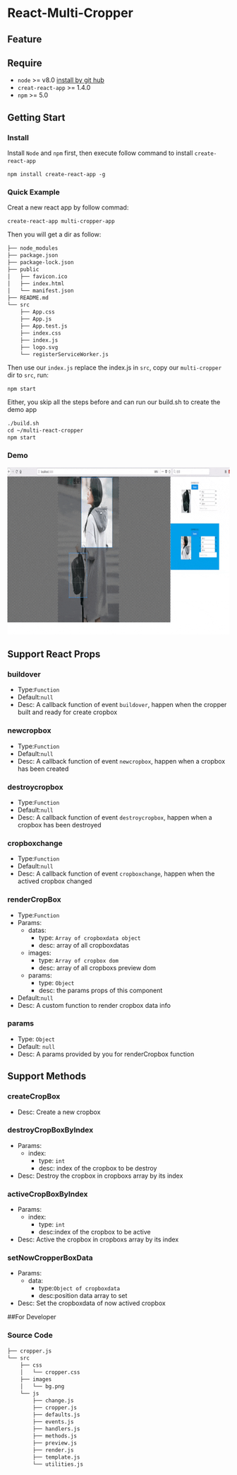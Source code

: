 # React-Multi-Cropper



## Feature

## Require
- `node` >= v8.0 [install by git hub](https://github.com/nodejs/node/blob/master/BUILDING.md)  
- `creat-react-app` >= 1.4.0  
- `npm` >= 5.0


## Getting Start
### Install
Install `Node` and `npm` first, then execute follow command to install `create-react-app`
```
npm install create-react-app -g
```
### Quick Example
Creat a new react app by follow commad:
```
create-react-app multi-cropper-app
```
Then you will get a dir as follow:
```
├── node_modules
├── package.json
├── package-lock.json
├── public
│   ├── favicon.ico
│   ├── index.html
│   └── manifest.json
├── README.md
└── src
    ├── App.css
    ├── App.js
    ├── App.test.js
    ├── index.css
    ├── index.js
    ├── logo.svg
    └── registerServiceWorker.js
```
Then use our `index.js` replace the index.js in `src`, copy our `multi-cropper` dir to `src`, run:
```
npm start
```

Either, you skip all the steps before and can run our build.sh to create the demo app
```
./build.sh
cd ~/multi-react-cropper
npm start
```

### Demo
![Demo picture](https://github.com/dalaoshe/React-Multi-Cropper/blob/master/demo.gif)

## Support React Props

### buildover
- Type:`Function`   
- Default:`null`
- Desc: A callback function of event `buildover`, happen when the cropper built and ready for create cropbox  

### newcropbox
- Type:`Function`  
- Default:`null` 
- Desc: A callback function of event `newcropbox`, happen when a cropbox has been created     

### destroycropbox
- Type:`Function`   
- Default:`null`
- Desc: A callback function of event `destroycropbox`, happen when a cropbox has been destroyed  

### cropboxchange
- Type:`Function`   
- Default:`null`
- Desc: A callback function of event `cropboxchange`, happen when the actived cropbox changed      

### renderCropBox
- Type:`Function`  
- Params: 
  - datas: 
    - type: `Array of cropboxdata object`  
    - desc: array of all cropboxdatas   
  - images:  
    - type: `Array of cropbox dom`  
    - desc: array of all cropboxs preview dom  
  - params:   
    - type: `Object`  
    - desc: the params props of this component  
- Default:`null`
- Desc: A custom function to render cropbox data info  

### params
- Type: `Object`  
- Default: `null`
- Desc: A params provided by you for renderCropbox function  


## Support Methods

### createCropBox       
- Desc: Create a new cropbox

### destroyCropBoxByIndex   
- Params:
  - index:  
    - type: `int`  
    - desc: index of the cropbox to be destroy   
- Desc: Destroy the cropbox in cropboxs array by its index  

### activeCropBoxByIndex  
- Params: 
  - index:  
    - type: `int`    
    - desc:index of the cropbox to be active       
- Desc: Active the cropbox in cropboxs array by its index  

### setNowCropperBoxData
- Params: 
  - data: 
    - type:`Object of cropboxdata`          
    - desc:position data array to set  
- Desc: Set the cropboxdata of now actived cropbox

##For Developer
### Source Code
```text
├── cropper.js
└── src
    ├── css
    │   └── cropper.css
    ├── images
    │   └── bg.png
    └── js
        ├── change.js
        ├── cropper.js
        ├── defaults.js
        ├── events.js
        ├── handlers.js
        ├── methods.js
        ├── preview.js
        ├── render.js
        ├── template.js
        └── utilities.js

```
